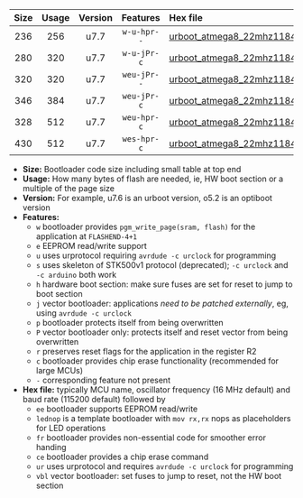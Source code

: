 |Size|Usage|Version|Features|Hex file|
|:-:|:-:|:-:|:-:|:--|
|236|256|u7.7|`w-u-hpr--`|[urboot_atmega8_22mhz1184_38400bps_lednop_fr_ur.hex](https://raw.githubusercontent.com/stefanrueger/urboot.hex/main/mcus/atmega8/fcpu_22mhz1184/38400_bps/urboot_atmega8_22mhz1184_38400bps_lednop_fr_ur.hex)|
|280|320|u7.7|`w-u-jPr-c`|[urboot_atmega8_22mhz1184_38400bps_lednop_fr_ce_ur_vbl.hex](https://raw.githubusercontent.com/stefanrueger/urboot.hex/main/mcus/atmega8/fcpu_22mhz1184/38400_bps/urboot_atmega8_22mhz1184_38400bps_lednop_fr_ce_ur_vbl.hex)|
|320|320|u7.7|`weu-jPr--`|[urboot_atmega8_22mhz1184_38400bps_ee_lednop_fr_ur_vbl.hex](https://raw.githubusercontent.com/stefanrueger/urboot.hex/main/mcus/atmega8/fcpu_22mhz1184/38400_bps/urboot_atmega8_22mhz1184_38400bps_ee_lednop_fr_ur_vbl.hex)|
|346|384|u7.7|`weu-jPr-c`|[urboot_atmega8_22mhz1184_38400bps_ee_lednop_fr_ce_ur_vbl.hex](https://raw.githubusercontent.com/stefanrueger/urboot.hex/main/mcus/atmega8/fcpu_22mhz1184/38400_bps/urboot_atmega8_22mhz1184_38400bps_ee_lednop_fr_ce_ur_vbl.hex)|
|328|512|u7.7|`weu-hpr-c`|[urboot_atmega8_22mhz1184_38400bps_ee_lednop_fr_ce_ur.hex](https://raw.githubusercontent.com/stefanrueger/urboot.hex/main/mcus/atmega8/fcpu_22mhz1184/38400_bps/urboot_atmega8_22mhz1184_38400bps_ee_lednop_fr_ce_ur.hex)|
|430|512|u7.7|`wes-hpr-c`|[urboot_atmega8_22mhz1184_38400bps_ee_lednop_fr_ce.hex](https://raw.githubusercontent.com/stefanrueger/urboot.hex/main/mcus/atmega8/fcpu_22mhz1184/38400_bps/urboot_atmega8_22mhz1184_38400bps_ee_lednop_fr_ce.hex)|

- **Size:** Bootloader code size including small table at top end
- **Usage:** How many bytes of flash are needed, ie, HW boot section or a multiple of the page size
- **Version:** For example, u7.6 is an urboot version, o5.2 is an optiboot version
- **Features:**
  + `w` bootloader provides `pgm_write_page(sram, flash)` for the application at `FLASHEND-4+1`
  + `e` EEPROM read/write support
  + `u` uses urprotocol requiring `avrdude -c urclock` for programming
  + `s` uses skeleton of STK500v1 protocol (deprecated); `-c urclock` and `-c arduino` both work
  + `h` hardware boot section: make sure fuses are set for reset to jump to boot section
  + `j` vector bootloader: applications *need to be patched externally*, eg, using `avrdude -c urclock`
  + `p` bootloader protects itself from being overwritten
  + `P` vector bootloader only: protects itself and reset vector from being overwritten
  + `r` preserves reset flags for the application in the register R2
  + `c` bootloader provides chip erase functionality (recommended for large MCUs)
  + `-` corresponding feature not present
- **Hex file:** typically MCU name, oscillator frequency (16 MHz default) and baud rate (115200 default) followed by
  + `ee` bootloader supports EEPROM read/write
  + `lednop` is a template bootloader with `mov rx,rx` nops as placeholders for LED operations
  + `fr` bootloader provides non-essential code for smoother error handing
  + `ce` bootloader provides a chip erase command
  + `ur` uses urprotocol and requires `avrdude -c urclock` for programming
  + `vbl` vector bootloader: set fuses to jump to reset, not the HW boot section
